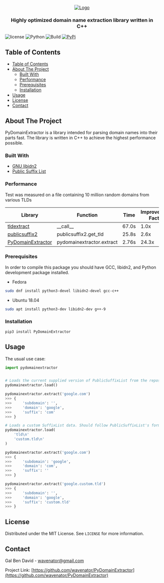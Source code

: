 <p align="center">
    <a href="https://github.com/wavenator/PyDomainExtractor">
        <img src="https://raw.githubusercontent.com/wavenator/PyDomainExtractor/master/images/logo.png" alt="Logo">
    </a>
    <h3 align="center">
        Highly optimized domain name extraction library written in C++
    </h3>
</p>

![license](https://img.shields.io/badge/MIT-License-blue)
![Python](https://img.shields.io/badge/Python-3.6%20%7C%203.7%20%7C%203.8-blue)
![Build](https://github.com/wavenator/PyDomainExtractor/workflows/Build/badge.svg)
[![PyPi](https://img.shields.io/pypi/v/PyDomainExtractor.svg)](https://pypi.org/project/PyDomainExtractor/)

## Table of Contents

- [Table of Contents](#table-of-contents)
- [About The Project](#about-the-project)
  - [Built With](#built-with)
  - [Performance](#performance)
  - [Prerequisites](#prerequisites)
  - [Installation](#installation)
- [Usage](#usage)
- [License](#license)
- [Contact](#contact)


## About The Project

PyDomainExtractor is a library intended for parsing domain names into their parts fast. The library is written in C++ to achieve the highest performance possible.


### Built With

* [GNU libidn2](https://www.gnu.org/software/libidn/#libidn2)
* [Public Suffix List](https://publicsuffix.org/)


### Performance

Test was measured on a file containing 10 million random domains from various TLDs

| Library  | Function | Time | Improvement Factor |
| ------------- | ------------- | ------------- | ------------- |
| [tldextract](https://github.com/john-kurkowski/tldextract) | \_\_call\_\_ | 67.0s | 1.0x |
| [publicsuffix2](https://github.com/nexb/python-publicsuffix2) | publicsuffix2.get_tld | 25.8s | 2.6x |
| [PyDomainExtractor](https://github.com/wavenator/PyDomainExtractor) | pydomainextractor.extract | 2.76s | 24.3x |

### Prerequisites

In order to compile this package you should have GCC, libidn2, and Python development package installed.
* Fedora
```sh
sudo dnf install python3-devel libidn2-devel gcc-c++
```
* Ubuntu 18.04
```sh
sudo apt install python3-dev libidn2-dev g++-9
```

### Installation

```sh
pip3 install PyDomainExtractor
```



## Usage

The usual use case:
```python
import pydomainextractor


# Loads the current supplied version of PublicSuffixList from the repository. Does not download any data.
pydomainextractor.load()

pydomainextractor.extract('google.com')
>>> {
>>>     'subdomain': '',
>>>     'domain': 'google',
>>>     'suffix': 'com'
>>> }

# Loads a custom SuffixList data. Should follow PublicSuffixList's format.
pydomainextractor.load(
    'tld\n'
    'custom.tld\n'
)

pydomainextractor.extract('google.com')
>>> {
>>>     'subdomain': 'google',
>>>     'domain': 'com',
>>>     'suffix': ''
>>> }

pydomainextractor.extract('google.custom.tld')
>>> {
>>>     'subdomain': '',
>>>     'domain': 'google',
>>>     'suffix': 'custom.tld'
>>> }
```



## License

Distributed under the MIT License. See `LICENSE` for more information.


## Contact

Gal Ben David - wavenator@gmail.com

Project Link: [https://github.com/wavenator/PyDomainExtractor](https://github.com/wavenator/PyDomainExtractor)




[license-shield]: https://img.shields.io/github/license/othneildrew/Best-README-Template.svg?style=flat-square
